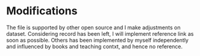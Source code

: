 # Modifications
The file is supported by other open source and I make adjustments on dataset. Considering record has been left, I will implement reference link as soon as possible.
Others has been implemented by myself independently and influenced by books and teaching contxt, and hence no reference.
